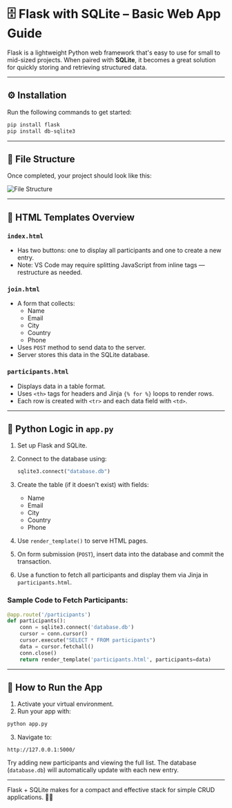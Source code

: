 
# 🗄️ Flask with SQLite – Basic Web App Guide

Flask is a lightweight Python web framework that's easy to use for small to mid-sized projects. When paired with **SQLite**, it becomes a great solution for quickly storing and retrieving structured data.

---

## ⚙️ Installation

Run the following commands to get started:

```bash
pip install flask
pip install db-sqlite3
```

---

## 📁 File Structure

Once completed, your project should look like this:

![File Structure](flask_sqlite_structure.png)

---

## 📃 HTML Templates Overview

### `index.html`

- Has two buttons: one to display all participants and one to create a new entry.
- Note: VS Code may require splitting JavaScript from inline tags — restructure as needed.

### `join.html`

- A form that collects:
  - Name
  - Email
  - City
  - Country
  - Phone
- Uses `POST` method to send data to the server.
- Server stores this data in the SQLite database.

### `participants.html`

- Displays data in a table format.
- Uses `<th>` tags for headers and Jinja `{% for %}` loops to render rows.
- Each row is created with `<tr>` and each data field with `<td>`.

---

## 🐍 Python Logic in `app.py`

1. Set up Flask and SQLite.
2. Connect to the database using:
   ```python
   sqlite3.connect("database.db")
   ```
3. Create the table (if it doesn't exist) with fields:
   - Name
   - Email
   - City
   - Country
   - Phone

4. Use `render_template()` to serve HTML pages.
5. On form submission (`POST`), insert data into the database and commit the transaction.
6. Use a function to fetch all participants and display them via Jinja in `participants.html`.

### Sample Code to Fetch Participants:

```python
@app.route('/participants')
def participants():
    conn = sqlite3.connect('database.db')
    cursor = conn.cursor()
    cursor.execute("SELECT * FROM participants")
    data = cursor.fetchall()
    conn.close()
    return render_template('participants.html', participants=data)
```

---

## 🚀 How to Run the App

1. Activate your virtual environment.
2. Run your app with:
```bash
python app.py
```
3. Navigate to:
```
http://127.0.0.1:5000/
```

Try adding new participants and viewing the full list. The database (`database.db`) will automatically update with each new entry.

---

Flask + SQLite makes for a compact and effective stack for simple CRUD applications. 🧩🧠
